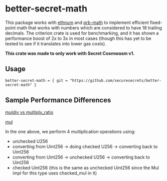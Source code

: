 # better-secret-math
This package works with [ethnum](https://github.com/nlordell/ethnum-rs) and [prb-math](https://github.com/paulrberg/prb-math) to implement efficient fixed-point math that works with numbers which are considered to have 18 trailing decimals. The criterion crate is used for benchmarking, and it has shown a performance boost of 2x to 3x in most cases (though this has yet to be tested to see if it translates into lower gas costs).

**This crate was made to only work with Secret Cosmwasm v1.**

## Usage
`better-secret-math = { git = "https://github.com/securesecrets/better-secret-math" }`

## Sample Performance Differences
[muldiv vs multiply_ratio](/samples/muldiv.svg)

[mul](/samples/mul.svg)

In the one above, we perform 4 multiplication operations using:
- unchecked U256
- converting from Uint256 -> doing checked U256 -> converting back to Uint256
- converting from Uint256 -> unchecked U256 -> converting back to Uint256
- checked Uint256 (this is the same as unchecked Uint256 since the Mul impl for this type uses checked_mul in it)
